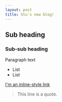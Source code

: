 ```yaml
---
layout: post
title: Stu's new blog!
---
```


## Sub heading
### Sub-sub heading

Paragraph text 

* List
* List

[I'm an inline-style link](https://www.google.com)

> This line is a quote.

